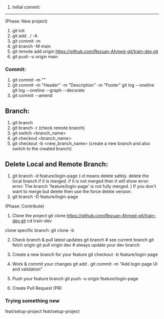 1. Initial commit:

---

(Phase: New project)

1. git init
2. git add . / -A
3. git commit -m
4. git branch -M main
5. git remote add origin https://github.com/Rezuan-Ahmed-git/train-dev.git
6. git push -u origin main

### Commit:

1. git commit -m ""
2. git commit -m "Header" -m "Description" -m "Footer"
   git log --oneline
   git log --oneline --graph --decorate
3. git commit --amend

## Branch:

1. git branch
2. git branch -r (check remote branch)
3. git switch <branch_name>
4. git checkout <branch_name>
5. git checkout -b <new_branch_name> (create a new branch and also switch to the created branch)

## Delete Local and Remote Branch:

1. git branch -d feature/login-page (-d means delete safely. delete the local branch if it is merged. if it is not merged then it will show error:
   error: The branch 'feature/login-page' is not fully merged.
   )
   If you don't want to merge but delete then use the force delete version:
2. git branch -D feature/login-page

(Phase: Contribute)

1. Clone the project
   git clone https://github.com/Rezuan-Ahmed-git/train-dev.git
   cd train-dev

clone specific branch:
git clone -b <branch-name> <link>

2. Check branch & pull latest updates
   git branch # see current branch
   git fetch origin
   git pull origin dev # always update your dev branch

3. Create a new branch for your feature
   git checkout -b feature/login-page

4. Work & commit your changes
   git add .
   git commit -m "Add login page UI and validation"

5. Push your feature branch
   git push -u origin feature/login-page

6. Create Pull Request (PR)

### Trying something new

feat/setup-project
feat/setup-project
